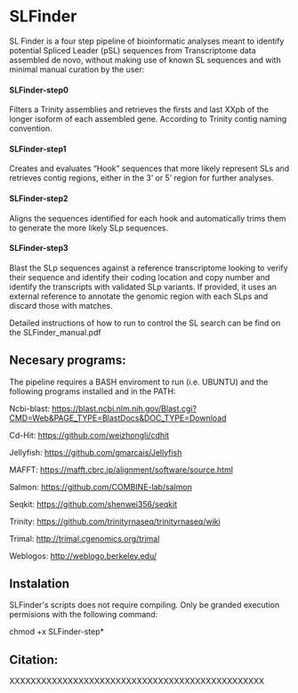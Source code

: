 # SLFinder
SL Finder is a four step pipeline of bioinformatic analyses meant to identify potential Spliced Leader (pSL) sequences from Transcriptome data assembled de novo, without making use of known SL sequences and with minimal manual curation by the user:

#### SLFinder-step0
Filters a Trinity assemblies and retrieves the firsts and last XXpb of the longer isoform of each assembled gene. According to Trinity contig naming convention.

#### SLFinder-step1
Creates and evaluates “Hook” sequences that more likely represent SLs and retrieves contig regions, either in the 3’ or 5’ region for further analyses.

#### SLFinder-step2
Aligns the sequences identified for each hook and automatically trims them to generate the more likely SLp sequences.

#### SLFinder-step3
Blast the SLp sequences against a reference transcriptome looking to verify their sequence and identify their coding location and copy number and identify the transcripts with validated SLp variants. If provided, it uses an external reference to annotate the genomic region with each SLps and discard those with matches.

Detailed instructions of how to run to control the SL search can be find on the SLFinder_manual.pdf

## Necesary programs:
The pipeline requires a BASH enviroment to run (i.e. UBUNTU) and the following programs installed and in the PATH:

Ncbi-blast: https://blast.ncbi.nlm.nih.gov/Blast.cgi?CMD=Web&PAGE_TYPE=BlastDocs&DOC_TYPE=Download

Cd-Hit: https://github.com/weizhongli/cdhit

Jellyfish: https://github.com/gmarcais/Jellyfish

MAFFT: https://mafft.cbrc.jp/alignment/software/source.html

Salmon: https://github.com/COMBINE-lab/salmon

Seqkit: https://github.com/shenwei356/seqkit

Trinity: https://github.com/trinityrnaseq/trinityrnaseq/wiki

Trimal: http://trimal.cgenomics.org/trimal

Weblogos: http://weblogo.berkeley.edu/

## Instalation
SLFinder's scripts does not require compiling. Only be granded execution permisions with the following command:

chmod +x SLFinder-step*

## Citation: 
XXXXXXXXXXXXXXXXXXXXXXXXXXXXXXXXXXXXXXXXXXXXXXXX
